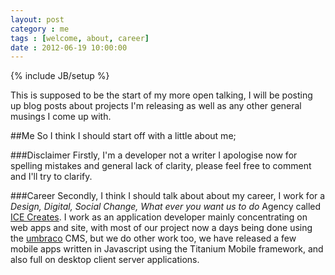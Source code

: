 ```yaml
---
layout: post
category : me
tags : [welcome, about, career]
date : 2012-06-19 10:00:00
---
```

{% include JB/setup %}

This is supposed to be the start of my more open talking, I will be posting up blog posts
about projects I'm releasing as well as any other general musings I come up with.
<!--break-->

##Me
So I think I should start off with a little about me;

###Disclaimer
Firstly, I'm a developer not a writer 
I apologise now for spelling mistakes and general lack of clarity, please feel free to comment 
and I'll try to clarify.

###Career
Secondly, I think I should talk about about my career, I work for a _Design, Digital, Social 
Change, What ever you want us to do_ Agency called [ICE Creates](http://icecreates.com). I 
work as an application developer mainly concentrating on web apps and site, with most of our 
project now a days being done using the [umbraco](http://umbraco.com) CMS, but we do other 
work too, we have released a few mobile apps written in Javascript using the Titanium Mobile 
framework, and also full on desktop client server applications.

